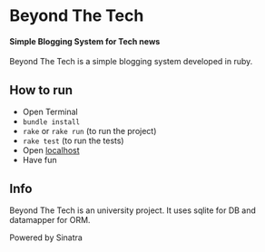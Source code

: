 # Beyond The Tech
#### Simple Blogging System for Tech news

Beyond The Tech is a simple blogging system developed in ruby.

## How to run

- Open Terminal
- `bundle install`
- `rake` or `rake run` (to run the project)
- `rake test` (to run the tests)
-  Open [localhost](http://localhost:4567/)
- Have fun

## Info

Beyond The Tech is an university project.
It uses sqlite for DB and datamapper for ORM.


Powered by Sinatra